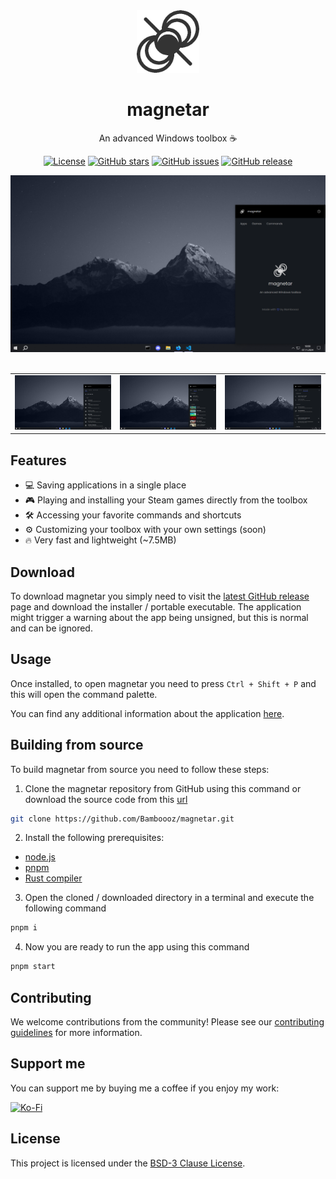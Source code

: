 <div align="center">
  <picture>
    <source width="120" media="(prefers-color-scheme: dark)" srcset="https://github.com/Bamboooz/magnetar/blob/main/public/dark_theme_icon.png?raw=true">
    <source width="120" media="(prefers-color-scheme: light)" srcset="https://github.com/Bamboooz/magnetar/blob/main/public/light_theme_icon.png?raw=true">
    <img alt="magnetar logo" width="100" src="https://github.com/Bamboooz/magnetar/blob/main/public/light_theme_icon.png?raw=true">
  </picture>
  <h1>magnetar</h1>
  <p>An advanced Windows toolbox ☕</p>

  [![License](https://img.shields.io/github/license/Bamboooz/magnetar)](https://github.com/Bamboooz/magnetar/blob/main/LICENSE)
  [![GitHub stars](https://img.shields.io/github/stars/Bamboooz/magnetar)](https://github.com/Bamboooz/magnetar/stargazers)
  [![GitHub issues](https://img.shields.io/github/issues/Bamboooz/magnetar)](https://github.com/Bamboooz/magnetar/issues)
  [![GitHub release](https://img.shields.io/github/v/release/Bamboooz/magnetar)](https://github.com/Bamboooz/magnetar/releases)
</div>

<div align="center">
  <img alt="magnetar preview" width="800" src="https://github.com/Bamboooz/magnetar/blob/main/public/home_preview.png?raw=true">
</div>

<br />

<table>
  <tr>
    <td><img alt="apps preview" src="https://github.com/Bamboooz/magnetar/blob/main/public/apps_preview.png?raw=true">
    <td><img alt="games preview" src="https://github.com/Bamboooz/magnetar/blob/main/public/games_preview.png?raw=true">
    <td><img alt="commands preview" src="https://github.com/Bamboooz/magnetar/blob/main/public/commands_preview.png?raw=true">
</table>

## Features

- 💻 Saving applications in a single place
- 🎮 Playing and installing your Steam games directly from the toolbox
- 🛠 Accessing your favorite commands and shortcuts
- ⚙️ Customizing your toolbox with your own settings (soon)
- 🔥 Very fast and lightweight (~7.5MB)

## Download

To download magnetar you simply need to visit the [latest GitHub release](https://github.com/Bamboooz/magnetar/releases/latest) page and download the installer / portable executable. The application might trigger a warning about the app being unsigned, but this is normal and can be ignored.

## Usage

Once installed, to open magnetar you need to press `Ctrl + Shift + P` and this will open the command palette.

You can find any additional information about the application [here](https://github.com/Bamboooz/magnetar/wiki).

## Building from source

To build magnetar from source you need to follow these steps:

1. Clone the magnetar repository from GitHub using this command or download the source code from this [url](https://github.com/Bamboooz/magnetar/releases/latest)

```bash
git clone https://github.com/Bamboooz/magnetar.git
```

2. Install the following prerequisites:

- [node.js](https://nodejs.org/en/download/prebuilt-installer)
- [pnpm](https://pnpm.io/installation#using-npm)
- [Rust compiler](https://www.rust-lang.org/tools/install)

3. Open the cloned / downloaded directory in a terminal and execute the following command

```bash
pnpm i
```

4. Now you are ready to run the app using this command

```bash
pnpm start
```

## Contributing

We welcome contributions from the community! Please see our [contributing guidelines](./.github/CONTRIBUTING.md) for more information.

## Support me

You can support me by buying me a coffee if you enjoy my work:

<a href="https://ko-fi.com/Bamboooz" target="_blank">
  <img alt="Ko-Fi" src="https://help.ko-fi.com/hc/article_attachments/11833788361117">
</a>

## License

This project is licensed under the [BSD-3 Clause License](LICENSE).
